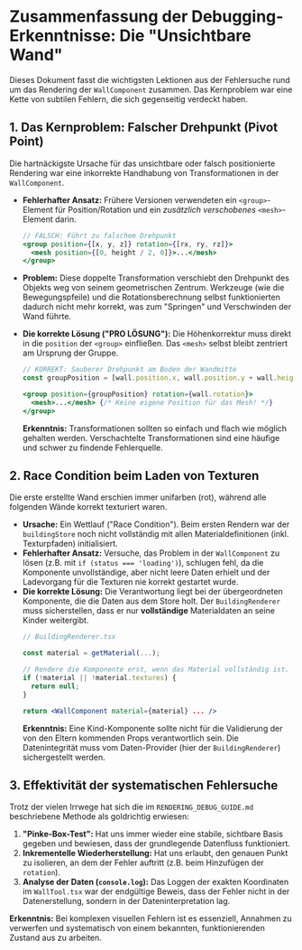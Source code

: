 # Zusammenfassung der Debugging-Erkenntnisse: Die "Unsichtbare Wand"

Dieses Dokument fasst die wichtigsten Lektionen aus der Fehlersuche rund um das Rendering der `WallComponent` zusammen. Das Kernproblem war eine Kette von subtilen Fehlern, die sich gegenseitig verdeckt haben.

## 1. Das Kernproblem: Falscher Drehpunkt (Pivot Point)

Die hartnäckigste Ursache für das unsichtbare oder falsch positionierte Rendering war eine inkorrekte Handhabung von Transformationen in der `WallComponent`.

-   **Fehlerhafter Ansatz:** Frühere Versionen verwendeten ein `<group>`-Element für Position/Rotation und ein *zusätzlich verschobenes* `<mesh>`-Element darin.
    ```jsx
    // FALSCH: Führt zu falschem Drehpunkt
    <group position={[x, y, z]} rotation={[rx, ry, rz]}>
      <mesh position={[0, height / 2, 0]}>...</mesh>
    </group>
    ```
-   **Problem:** Diese doppelte Transformation verschiebt den Drehpunkt des Objekts weg von seinem geometrischen Zentrum. Werkzeuge (wie die Bewegungspfeile) und die Rotationsberechnung selbst funktionierten dadurch nicht mehr korrekt, was zum "Springen" und Verschwinden der Wand führte.

-   **Die korrekte Lösung ("PRO LÖSUNG"):** Die Höhenkorrektur muss direkt in die `position` der `<group>` einfließen. Das `<mesh>` selbst bleibt zentriert am Ursprung der Gruppe.
    ```jsx
    // KORREKT: Sauberer Drehpunkt am Boden der Wandmitte
    const groupPosition = [wall.position.x, wall.position.y + wall.height / 2, wall.position.z];

    <group position={groupPosition} rotation={wall.rotation}>
      <mesh>...</mesh> {/* Keine eigene Position für das Mesh! */}
    </group>
    ```
    **Erkenntnis:** Transformationen sollten so einfach und flach wie möglich gehalten werden. Verschachtelte Transformationen sind eine häufige und schwer zu findende Fehlerquelle.

## 2. Race Condition beim Laden von Texturen

Die erste erstellte Wand erschien immer unifarben (rot), während alle folgenden Wände korrekt texturiert waren.

-   **Ursache:** Ein Wettlauf ("Race Condition"). Beim ersten Rendern war der `buildingStore` noch nicht vollständig mit allen Materialdefinitionen (inkl. Texturpfaden) initialisiert.
-   **Fehlerhafter Ansatz:** Versuche, das Problem in der `WallComponent` zu lösen (z.B. mit `if (status === 'loading')`), schlugen fehl, da die Komponente unvollständige, aber nicht leere Daten erhielt und der Ladevorgang für die Texturen nie korrekt gestartet wurde.
-   **Die korrekte Lösung:** Die Verantwortung liegt bei der übergeordneten Komponente, die die Daten aus dem Store holt. Der `BuildingRenderer` muss sicherstellen, dass er nur **vollständige** Materialdaten an seine Kinder weitergibt.
    ```jsx
    // BuildingRenderer.tsx

    const material = getMaterial(...);

    // Rendere die Komponente erst, wenn das Material vollständig ist.
    if (!material || !material.textures) {
      return null;
    }

    return <WallComponent material={material} ... />
    ```
    **Erkenntnis:** Eine Kind-Komponente sollte nicht für die Validierung der von den Eltern kommenden Props verantwortlich sein. Die Datenintegrität muss vom Daten-Provider (hier der `BuildingRenderer`) sichergestellt werden.

## 3. Effektivität der systematischen Fehlersuche

Trotz der vielen Irrwege hat sich die im `RENDERING_DEBUG_GUIDE.md` beschriebene Methode als goldrichtig erwiesen:

1.  **"Pinke-Box-Test":** Hat uns immer wieder eine stabile, sichtbare Basis gegeben und bewiesen, dass der grundlegende Datenfluss funktioniert.
2.  **Inkrementelle Wiederherstellung:** Hat uns erlaubt, den genauen Punkt zu isolieren, an dem der Fehler auftritt (z.B. beim Hinzufügen der `rotation`).
3.  **Analyse der Daten (`console.log`):** Das Loggen der exakten Koordinaten im `WallTool.tsx` war der endgültige Beweis, dass der Fehler nicht in der Datenerstellung, sondern in der Dateninterpretation lag.

**Erkenntnis:** Bei komplexen visuellen Fehlern ist es essenziell, Annahmen zu verwerfen und systematisch von einem bekannten, funktionierenden Zustand aus zu arbeiten.




